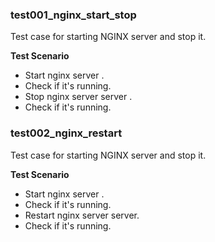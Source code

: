 ### test001_nginx_start_stop
Test case for starting NGINX server and stop it.

**Test Scenario**
- Start nginx server .
- Check if it's running.
- Stop nginx server server .
- Check if it's running.
### test002_nginx_restart
Test case for starting NGINX server and stop it.

**Test Scenario**
- Start nginx server .
- Check if it's running.
- Restart nginx server server.
- Check if it's running.
